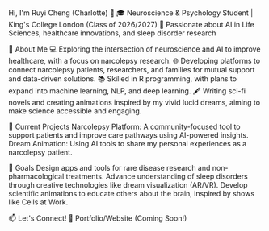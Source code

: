 Hi, I'm Ruyi Cheng (Charlotte) 👋
🎓 Neuroscience & Psychology Student | King's College London (Class of 2026/2027)
🧠 Passionate about AI in Life Sciences, healthcare innovations, and sleep disorder research

🌟 About Me
💻 Exploring the intersection of neuroscience and AI to improve healthcare, with a focus on narcolepsy research.
🌐 Developing platforms to connect narcolepsy patients, researchers, and families for mutual support and data-driven solutions.
📚 Skilled in R programming, with plans to expand into machine learning, NLP, and deep learning.
🖋️ Writing sci-fi novels and creating animations inspired by my vivid lucid dreams, aiming to make science accessible and engaging.

🚀 Current Projects
Narcolepsy Platform: A community-focused tool to support patients and improve care pathways using AI-powered insights.
Dream Animation: Using AI tools to share my personal experiences as a narcolepsy patient.

🎯 Goals
Design apps and tools for rare disease research and non-pharmacological treatments.
Advance understanding of sleep disorders through creative technologies like dream visualization (AR/VR).
Develop scientific animations to educate others about the brain, inspired by shows like Cells at Work.

📫 Let's Connect!
🌟 Portfolio/Website (Coming Soon!)

<!---
Ru1Cheng/Ru1Cheng is a ✨ special ✨ repository because its `README.md` (this file) appears on your GitHub profile.
You can click the Preview link to take a look at your changes.
--->
